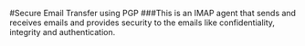 
#Secure Email Transfer using PGP
###This is an IMAP agent that sends and receives emails and provides security to the emails like confidentiality, integrity and authentication.

